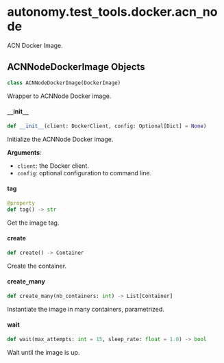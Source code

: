 <a id="autonomy.test_tools.docker.acn_node"></a>

# autonomy.test`_`tools.docker.acn`_`node

ACN Docker Image.

<a id="autonomy.test_tools.docker.acn_node.ACNNodeDockerImage"></a>

## ACNNodeDockerImage Objects

```python
class ACNNodeDockerImage(DockerImage)
```

Wrapper to ACNNode Docker image.

<a id="autonomy.test_tools.docker.acn_node.ACNNodeDockerImage.__init__"></a>

#### `__`init`__`

```python
def __init__(client: DockerClient, config: Optional[Dict] = None)
```

Initialize the ACNNode Docker image.

**Arguments**:

- `client`: the Docker client.
- `config`: optional configuration to command line.

<a id="autonomy.test_tools.docker.acn_node.ACNNodeDockerImage.tag"></a>

#### tag

```python
@property
def tag() -> str
```

Get the image tag.

<a id="autonomy.test_tools.docker.acn_node.ACNNodeDockerImage.create"></a>

#### create

```python
def create() -> Container
```

Create the container.

<a id="autonomy.test_tools.docker.acn_node.ACNNodeDockerImage.create_many"></a>

#### create`_`many

```python
def create_many(nb_containers: int) -> List[Container]
```

Instantiate the image in many containers, parametrized.

<a id="autonomy.test_tools.docker.acn_node.ACNNodeDockerImage.wait"></a>

#### wait

```python
def wait(max_attempts: int = 15, sleep_rate: float = 1.0) -> bool
```

Wait until the image is up.

